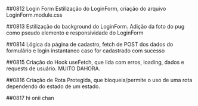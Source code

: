 ##0812 Login Form
Estilização do LoginForm, criação do arquivo LoginForm.module.css

##0813
Estilização do background do LoginForm. Adição da foto do pug como pseudo elemento e responsividade do LoginForm

##0814
Lógica da página de cadastro, fetch de POST dos dados do formulário e login instantaneo caso for cadastrado com sucesso

##0815
Criação do Hook useFetch, que lida com erros, loading, dados e requests de usuário. MUITO DAHORA.

##0816
Criação de Rota Protegida, que bloqueia/permite o uso de uma rota dependendo do estado de um estado.

##0817
hi onii chan